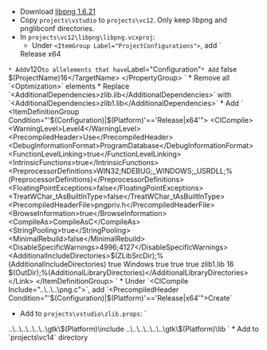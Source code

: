 * Download [libpng 1.6.21](ftp://ftp.simplesystems.org/pub/libpng/png/src/libpng16/libpng-1.6.21.tar.xz)
* Copy `projects\vstudio` to `projects\vc12`. Only keep libpng and pnglibconf directories.
* In `projects\vc12\libpng\libpng.vcxproj`:
	* Under `<ItemGroup Label="ProjectConfigurations">`, add
`
    <ProjectConfiguration Include="Release|x64">
      <Configuration>Release</Configuration>
      <Platform>x64</Platform>
    </ProjectConfiguration>
`
	* Add `<PlatformToolset>v120</PlatformToolset>` to all `<PropertyGroup>` elements that have `Label="Configuration"`
	* Add
`
  <PropertyGroup Condition="'$(Configuration)|$(Platform)'=='Release|x64'">
    <LinkIncremental>false</LinkIncremental>
    <CustomBuildBeforeTargets />
    <TargetName>$(ProjectName)16</TargetName>
  </PropertyGroup>
`
	* Remove all `<Optimization>` elements
	* Replace `<AdditionalDependencies>zlib.lib</AdditionalDependencies>` with `<AdditionalDependencies>zlib1.lib</AdditionalDependencies>`
	* Add
`
  <ItemDefinitionGroup Condition="'$(Configuration)|$(Platform)'=='Release|x64'">
    <ClCompile>
      <WarningLevel>Level4</WarningLevel>
      <PrecompiledHeader>Use</PrecompiledHeader>
      <DebugInformationFormat>ProgramDatabase</DebugInformationFormat>
      <FunctionLevelLinking>true</FunctionLevelLinking>
      <IntrinsicFunctions>true</IntrinsicFunctions>
      <PreprocessorDefinitions>WIN32;NDEBUG;_WINDOWS;_USRDLL;%(PreprocessorDefinitions)</PreprocessorDefinitions>
      <FloatingPointExceptions>false</FloatingPointExceptions>
      <TreatWChar_tAsBuiltInType>false</TreatWChar_tAsBuiltInType>
      <PrecompiledHeaderFile>pngpriv.h</PrecompiledHeaderFile>
      <BrowseInformation>true</BrowseInformation>
      <CompileAs>CompileAsC</CompileAs>
      <StringPooling>true</StringPooling>
      <MinimalRebuild>false</MinimalRebuild>
      <DisableSpecificWarnings>4996;4127</DisableSpecificWarnings>
      <AdditionalIncludeDirectories>$(ZLibSrcDir);%(AdditionalIncludeDirectories)</AdditionalIncludeDirectories>
      <TreatWarningAsError>true</TreatWarningAsError>
    </ClCompile>
    <Link>
      <SubSystem>Windows</SubSystem>
      <GenerateDebugInformation>true</GenerateDebugInformation>
      <EnableCOMDATFolding>true</EnableCOMDATFolding>
      <OptimizeReferences>true</OptimizeReferences>
      <AdditionalDependencies>zlib1.lib</AdditionalDependencies>
      <Version>16</Version>
      <AdditionalLibraryDirectories>$(OutDir);%(AdditionalLibraryDirectories)</AdditionalLibraryDirectories>
    </Link>
  </ItemDefinitionGroup>
`
	* Under `<ClCompile Include="..\..\..\png.c">`, add `<PrecompiledHeader Condition="'$(Configuration)|$(Platform)'=='Release|x64'">Create</PrecompiledHeader>`
 * Add to `projects\vstudio\zlib.props`:
`
  <ItemDefinitionGroup>
    <ClCompile>
      <AdditionalIncludeDirectories>..\..\..\..\..\..\gtk\$(Platform)\include</AdditionalIncludeDirectories>
    </ClCompile>
    <Link>
      <!--AdditionalDependencies>zlib1.lib</AdditionalDependencies-->
      <AdditionalLibraryDirectories>..\..\..\..\..\..\gtk\$(Platform)\lib</AdditionalLibraryDirectories>
    </Link>
  </ItemDefinitionGroup>
`
 * Add to `projects\vc14` directory